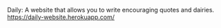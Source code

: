 Daily: A website that allows you to write encouraging quotes and dairies.
https://daily-website.herokuapp.com/
